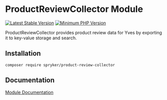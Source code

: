 # ProductReviewCollector Module
[![Latest Stable Version](https://poser.pugx.org/spryker/product-review-collector/v/stable.svg)](https://packagist.org/packages/spryker/product-review-collector)
[![Minimum PHP Version](https://img.shields.io/badge/php-%3E%3D%207.4-8892BF.svg)](https://php.net/)

ProductReviewCollector provides product review data for Yves by exporting it to key-value storage and search.

## Installation

```
composer require spryker/product-review-collector
```

## Documentation

[Module Documentation](https://academy.spryker.com/developing_with_spryker/module_guide/products/product_reviews/product_review.html)
